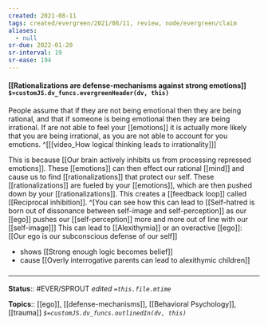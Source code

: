 ```yaml
---
created: 2021-08-11
tags: created/evergreen/2021/08/11, review, node/evergreen/claim
aliases:
  - null
sr-due: 2022-01-20
sr-interval: 19
sr-ease: 194
---
```


#### [[Rationalizations are defense-mechanisms against strong emotions]] `$=customJS.dv_funcs.evergreenHeader(dv, this)`

People assume that if they are not being emotional then they are being rational, and that if someone is being emotional then they are being irrational. If are not able to feel your [[emotions]] it is actually more likely that you are being irrational, as you are not able to account for you emotions.
^[[[video_How logical thinking leads to irrationality]]]

This is because [[Our brain actively inhibits us from processing repressed emotions]]. These [[emotions]] can then effect our rational [[mind]] and cause us to find [[rationalizations]] that protect our self. 
These [[rationalizations]] are fueled by your [[emotions]], which are then pushed down by your [[rationalizations]]. 
This creates a [[feedback loop]] called [[Reciprocal inhibition]].
^[You can see how this can lead to [[Self-hatred is born out of dissonance between self-image and self-perception]] as our [[ego]] pushes our [[self-perception]] more and more out of line with our [[self-image]]]
This can lead to [[Alexithymia]] or an overactive [[ego]]:
[[Our ego is our subconscious defense of our self]]

- shows [[Strong enough logic becomes belief]]
- cause [[Overly interrogative parents can lead to alexithymic children]]

### <hr class="footnote"/>

**Status**:: #EVER/SPROUT 
*edited `=this.file.mtime`*

**Topics**:: [[ego]], [[defense-mechanisms]], [[Behavioral Psychology]], [[trauma]]
*`$=customJS.dv_funcs.outlinedIn(dv, this)`*

